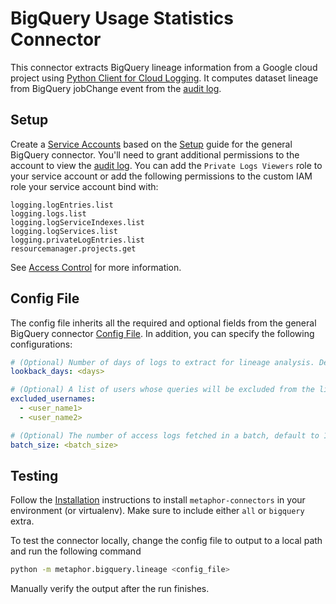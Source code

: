 # BigQuery Usage Statistics Connector

This connector extracts BigQuery lineage information from a Google cloud project using [Python Client for Cloud Logging](https://googleapis.dev/python/logging/latest/index.html). It computes dataset lineage from BigQuery jobChange event from the [audit log](https://cloud.google.com/logging/docs/audit/services).

## Setup

Create a [Service Accounts](https://console.cloud.google.com/iam-admin/serviceaccounts) based on the [Setup](../README.md#Setup) guide for the general BigQuery connector. You'll need to grant additional permissions to the account to view the [audit log](https://cloud.google.com/logging/docs/audit/services). You can add the `Private Logs Viewers` role to your service account or add the following permissions to the custom IAM role your service account bind with:

```text
logging.logEntries.list
logging.logs.list
logging.logServiceIndexes.list
logging.logServices.list
logging.privateLogEntries.list
resourcemanager.projects.get
```

See [Access Control](https://cloud.google.com/logging/docs/access-control#console_permissions) for more information.

## Config File

The config file inherits all the required and optional fields from the general BigQuery connector [Config File](../README.md#config-file). In addition, you can specify the following configurations:

```yaml
# (Optional) Number of days of logs to extract for lineage analysis. Default to 30.
lookback_days: <days>

# (Optional) A list of users whose queries will be excluded from the lineage extraction 
excluded_usernames:
  - <user_name1>
  - <user_name2>

# (Optional) The number of access logs fetched in a batch, default to 1000, value must be in range 0 - 1000
batch_size: <batch_size>
```

## Testing

Follow the [Installation](../../README.md) instructions to install `metaphor-connectors` in your environment (or virtualenv). Make sure to include either `all` or `bigquery` extra.

To test the connector locally, change the config file to output to a local path and run the following command

```bash
python -m metaphor.bigquery.lineage <config_file>
```

Manually verify the output after the run finishes.
